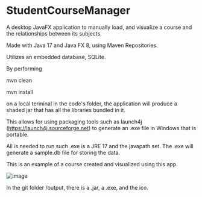 # StudentCourseManager
A desktop JavaFX application to manually load, and visualize a course and the relationships between its subjects.

Made with Java 17 and Java FX 8, using Maven Repositories.

Utilizes an embedded database, SQLite.

By performing

mvn clean

mvn install

on a local terminal in the code's folder, the application will produce a shaded jar that has all the libraries bundled in it.

This allows for using packaging tools such as launch4j (https://launch4j.sourceforge.net) to generate an .exe file in Windows that is portable.

All is needed to run such .exe is a JRE 17 and the javapath set. The .exe will generate a sample.db file for storing the data.

This is an example of a course created and visualized using this app.

![image](https://user-images.githubusercontent.com/71988296/223075990-16bfa7ab-f184-4c4c-ad69-0a9d0751fe79.png)



In the git folder /output, there is a .jar, a .exe, and the ico.
